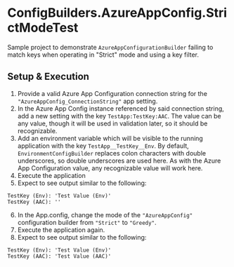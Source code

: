 ﻿# ConfigBuilders.AzureAppConfig.StrictModeTest
Sample project to demonstrate `AzureAppConfigurationBuilder` failing to match keys when operating in "Strict" mode and using a key filter.

## Setup & Execution
1. Provide a valid Azure App Configuration connection string for the `"AzureAppConfig_ConnectionString"` app setting.
2. In the Azure App Config instance referenced by said connection string, add a new setting with the key `TestApp:TestKey:AAC`. The value can be any value, though it will be used in validation later, so it should be recognizable.
3. Add an environment variable which will be visible to the running application with the key `TestApp__TestKey__Env`. By default, `EnvironmentConfigBuilder` replaces colon characters with double underscores, so double underscores are used here. As with the Azure App Configuration value, any recognizable value will work here.
4. Execute the application
5. Expect to see output similar to the following:
```
TestKey (Env): 'Test Value (Env)'
TestKey (AAC): ''
```
6. In the App.config, change the mode of the `"AzureAppConfig"` configuration builder from `"Strict"` to `"Greedy"`.
7. Execute the application again.
8. Expect to see output similar to the following:
```
TestKey (Env): 'Test Value (Env)'
TestKey (AAC): 'Test Value (AAC)'
```